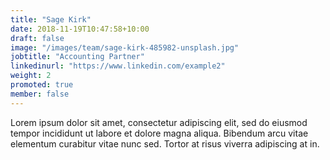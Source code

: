 ```yaml
---
title: "Sage Kirk"
date: 2018-11-19T10:47:58+10:00
draft: false
image: "/images/team/sage-kirk-485982-unsplash.jpg"
jobtitle: "Accounting Partner"
linkedinurl: "https://www.linkedin.com/example2"
weight: 2
promoted: true
member: false
---
```


Lorem ipsum dolor sit amet, consectetur adipiscing elit, sed do eiusmod tempor incididunt ut labore et dolore magna aliqua. Bibendum arcu vitae elementum curabitur vitae nunc sed. Tortor at risus viverra adipiscing at in.
